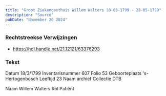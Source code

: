 ```yaml
---
title: "Groot Ziekengasthuis Willem Walters 18-03-1799 - 28-05-1799"
description: "Source"
pubDate: "November 20 2024"
---
```


### Rechtstreekse Verwijzingen
- https://hdl.handle.net/21.12121/63376293

### Tekst
Datum 18/3/1799
Inventarisnummer 607
Folio 53
Geboorteplaats 's-Hertogenbosch
Leeftijd 23
Naam archief Collectie DTB
 
Naam Willem Walters
Rol Patiënt